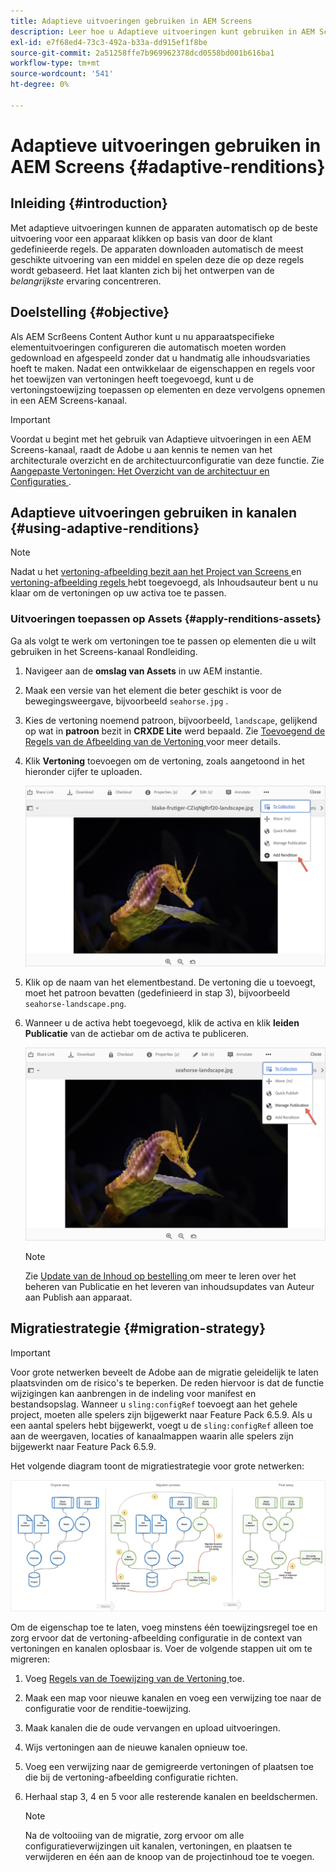 ```yaml
---
title: Adaptieve uitvoeringen gebruiken in AEM Screens
description: Leer hoe u Adaptieve uitvoeringen kunt gebruiken in AEM Screens.
exl-id: e7f68ed4-73c3-492a-b33a-dd915ef1f8be
source-git-commit: 2a51258ffe7b969962378dcd0558bd001b616ba1
workflow-type: tm+mt
source-wordcount: '541'
ht-degree: 0%

---
```


# Adaptieve uitvoeringen gebruiken in AEM Screens {#adaptive-renditions}

## Inleiding {#introduction}

Met adaptieve uitvoeringen kunnen de apparaten automatisch op de beste uitvoering voor een apparaat klikken op basis van door de klant gedefinieerde regels. De apparaten downloaden automatisch de meest geschikte uitvoering van een middel en spelen deze die op deze regels wordt gebaseerd. Het laat klanten zich bij het ontwerpen van de *belangrijkste* ervaring concentreren.

## Doelstelling {#objective}

Als AEM Scrßeens Content Author kunt u nu apparaatspecifieke elementuitvoeringen configureren die automatisch moeten worden gedownload en afgespeeld zonder dat u handmatig alle inhoudsvariaties hoeft te maken.
Nadat een ontwikkelaar de eigenschappen en regels voor het toewijzen van vertoningen heeft toegevoegd, kunt u de vertoningstoewijzing toepassen op elementen en deze vervolgens opnemen in een AEM Screens-kanaal.

>[!IMPORTANT]
>Voordat u begint met het gebruik van Adaptieve uitvoeringen in een AEM Screens-kanaal, raadt de Adobe u aan kennis te nemen van het architecturale overzicht en de architectuurconfiguratie van deze functie. Zie [ Aangepaste Vertoningen: Het Overzicht van de architectuur en Configuraties ](/help/user-guide/adaptive-renditions.md).

## Adaptieve uitvoeringen gebruiken in kanalen {#using-adaptive-renditions}

>[!NOTE]
>Nadat u het [ vertoning-afbeelding bezit aan het Project van Screens ](/help/user-guide/adaptive-renditions.md#rendition-mapping-new) en [ vertoning-afbeelding regels ](/help/user-guide/adaptive-renditions.md#add-rendition-mapping-rules) hebt toegevoegd, als Inhoudsauteur bent u nu klaar om de vertoningen op uw activa toe te passen.

### Uitvoeringen toepassen op Assets {#apply-renditions-assets}

Ga als volgt te werk om vertoningen toe te passen op elementen die u wilt gebruiken in het Screens-kanaal Rondleiding.

1. Navigeer aan de **omslag van Assets** in uw AEM instantie.
1. Maak een versie van het element die beter geschikt is voor de bewegingsweergave, bijvoorbeeld `seahorse.jpg` .
1. Kies de vertoning noemend patroon, bijvoorbeeld, `landscape`, gelijkend op wat in **patroon** bezit in **CRXDE Lite** werd bepaald. Zie [ Toevoegend de Regels van de Afbeelding van de Vertoning ](/help/user-guide/adaptive-renditions.md#add-rendition-mapping-rules) voor meer details.
1. Klik **Vertoning** toevoegen om de vertoning, zoals aangetoond in het hieronder cijfer te uploaden.

   ![afbeelding](/help/user-guide/assets/adaptive-renditions/manage-pub-asset2.png)

1. Klik op de naam van het elementbestand. De vertoning die u toevoegt, moet het patroon bevatten (gedefinieerd in stap 3), bijvoorbeeld `seahorse-landscape.png`.
1. Wanneer u de activa hebt toegevoegd, klik de activa en klik **leiden Publicatie** van de actiebar om de activa te publiceren.

   ![afbeelding](/help/user-guide/assets/adaptive-renditions/manage-pub-asset1.png)

   >[!NOTE]
   >Zie [ Update van de Inhoud op bestelling ](https://experienceleague.adobe.com/en/docs/experience-manager-screens/user-guide/authoring/content-updates/on-demand-content) om meer te leren over het beheren van Publicatie en het leveren van inhoudsupdates van Auteur aan Publish aan apparaat.

## Migratiestrategie {#migration-strategy}

>[!IMPORTANT]
>Voor grote netwerken beveelt de Adobe aan de migratie geleidelijk te laten plaatsvinden om de risico&#39;s te beperken. De reden hiervoor is dat de functie wijzigingen kan aanbrengen in de indeling voor manifest en bestandsopslag. Wanneer u `sling:configRef` toevoegt aan het gehele project, moeten alle spelers zijn bijgewerkt naar Feature Pack 6.5.9. Als u een aantal spelers hebt bijgewerkt, voegt u de `sling:configRef` alleen toe aan de weergaven, locaties of kanaalmappen waarin alle spelers zijn bijgewerkt naar Feature Pack 6.5.9.

Het volgende diagram toont de migratiestrategie voor grote netwerken:

![afbeelding](/help/user-guide/assets/adaptive-renditions/migration-strategy1.png)

Om de eigenschap toe te laten, voeg minstens één toewijzingsregel toe en zorg ervoor dat de vertoning-afbeelding configuratie in de context van vertoningen en kanalen oplosbaar is. Voer de volgende stappen uit om te migreren:

1. Voeg [ Regels van de Toewijzing van de Vertoning ](/help/user-guide/adaptive-renditions.md) toe.
1. Maak een map voor nieuwe kanalen en voeg een verwijzing toe naar de configuratie voor de renditie-toewijzing.
1. Maak kanalen die de oude vervangen en upload uitvoeringen.
1. Wijs vertoningen aan de nieuwe kanalen opnieuw toe.
1. Voeg een verwijzing naar de gemigreerde vertoningen of plaatsen toe die bij de vertoning-afbeelding configuratie richten.
1. Herhaal stap 3, 4 en 5 voor alle resterende kanalen en beeldschermen.

   >[!NOTE]
   >Na de voltooiing van de migratie, zorg ervoor om alle configuratieverwijzingen uit kanalen, vertoningen, en plaatsen te verwijderen en één aan de knoop van de projectinhoud toe te voegen.
